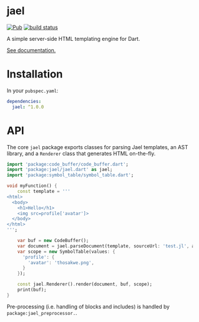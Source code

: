 # jael
[![Pub](https://img.shields.io/pub/v/jael.svg)](https://pub.dartlang.org/packages/jael)
[![build status](https://travis-ci.org/angel-dart/jael.svg)](https://travis-ci.org/angel-dart/jael)

A simple server-side HTML templating engine for Dart.

[See documentation.](https://github.com/angel-dart/jael/wiki)

# Installation
In your `pubspec.yaml`:

```yaml
dependencies:
  jael: ^1.0.0
```

# API
The core `jael` package exports classes for parsing Jael templates,
an AST library, and a `Renderer` class that generates HTML on-the-fly.

```dart
import 'package:code_buffer/code_buffer.dart';
import 'package:jael/jael.dart' as jael;
import 'package:symbol_table/symbol_table.dart';

void myFunction() {
    const template = '''
<html>
  <body>
    <h1>Hello</h1>
    <img src=profile['avatar']>
  </body>
</html>
''';

    var buf = new CodeBuffer();
    var document = jael.parseDocument(template, sourceUrl: 'test.jl', asDSX: false);
    var scope = new SymbolTable(values: {
      'profile': {
        'avatar': 'thosakwe.png',
      }
    });

    const jael.Renderer().render(document, buf, scope);
    print(buf);
}
```

Pre-processing (i.e. handling of blocks and includes) is handled
by `package:jael_preprocessor.`.